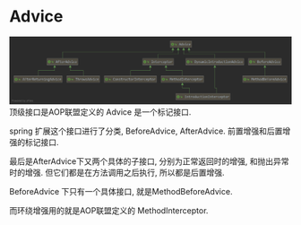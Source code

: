 # Advice
![](./Advice.png)
顶级接口是AOP联盟定义的 Advice 是一个标记接口.

spring 扩展这个接口进行了分类, BeforeAdvice, AfterAdvice.
前置增强和后置增强的标记接口.

最后是AfterAdvice下又两个具体的子接口, 分别为正常返回时的增强, 和抛出异常时的增强.
但它们都是在方法调用之后执行, 所以都是后置增强.

BeforeAdvice 下只有一个具体接口, 就是MethodBeforeAdvice.

而环绕增强用的就是AOP联盟定义的 MethodInterceptor.



